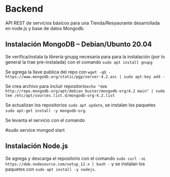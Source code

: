 # Backend
API REST de servicios básicos para una Tienda/Resyaurante desarrollada en node.js y base de datos Mongodb.

## Instalación MongoDB – Debian/Ubunto 20.04

Se verifica/instala la librería gnupg necesaria para para la instalación (por lo general la trae pre-instalada) con el comando `sudo apt install gnupg` 

Se agrega la llave publica del repo con `wget -qO - https://www.mongodb.org/static/pgp/server-4.2.asc | sudo apt-key add -`

Se crea archivo para incluir repositorio`echo "deb http://repo.mongodb.org/apt/debian buster/mongodb-org/4.2 main" | sudo tee /etc/apt/sources.list.d/mongodb-org-4.2.list` 

Se actualizan los repositorios `sudo apt update`, se instalan los paquetes `sudo apt-get install -y mongodb-org`.

Se levanta el servicio con el comando 

#sudo service mongod start

## Instalación Node.js
Se agrega y descarga el repositorio con el comando `sudo curl -sL https://deb.nodesource.com/setup_12.x | bash -` y se instalan los paquetes con `sudo apt install -y nodejs`.
